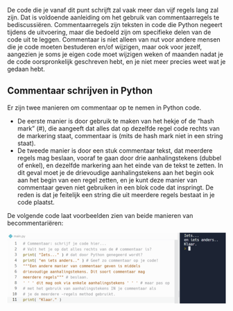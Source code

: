 De code die je vanaf dit punt schrijft zal vaak meer dan vijf regels lang zal zijn. Dat is voldoende aanleiding om het gebruik van commentaarregels te bediscussiëren. Commentaarregels zijn teksten in code die Python negeert tijdens de uitvoering, maar die bedoeld zijn om specifieke delen van de code uit te leggen. Commentaar is niet alleen van nut voor andere mensen die je code moeten bestuderen en/of wijzigen, maar ook voor jezelf, aangezien je soms je eigen code moet wijzigen weken of maanden nadat je de code oorspronkelijk geschreven hebt, en je niet meer precies weet wat je gedaan hebt.

## Commentaar schrijven in Python
Er zijn twee manieren om commentaar op te nemen in Python code.

* De eerste manier is door gebruik te maken van het hekje of de “hash mark” (#), die aangeeft dat alles dat op dezelfde regel code rechts van de markering staat, commentaar is (mits de hash mark niet in een string staat).
* De tweede manier is door een stuk commentaar tekst, dat meerdere regels mag beslaan, vooraf te gaan door drie aanhalingstekens (dubbel of enkel), en dezelfde markering aan het einde van de tekst te zetten. In dit geval moet je de drievoudige aanhalingstekens aan het begin ook aan het begin van een regel zetten, en je kunt deze manier van commentaar geven niet gebruiken in een blok code dat inspringt. De reden is dat je feitelijk een string die uit meerdere regels bestaat in je code plaatst.

De volgende code laat voorbeelden zien van beide manieren van becommentariëren:

<img src="media/commentaar.png" align="center" width="650px" data-caption="Commentaar schrijven in Python" />
